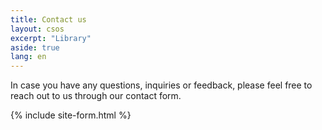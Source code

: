 ```yaml
---
title: Contact us
layout: csos
excerpt: "Library"
aside: true
lang: en
---
```


In case you have any questions, inquiries or feedback, please feel free to reach out to us through our contact form.

{% include site-form.html %}

